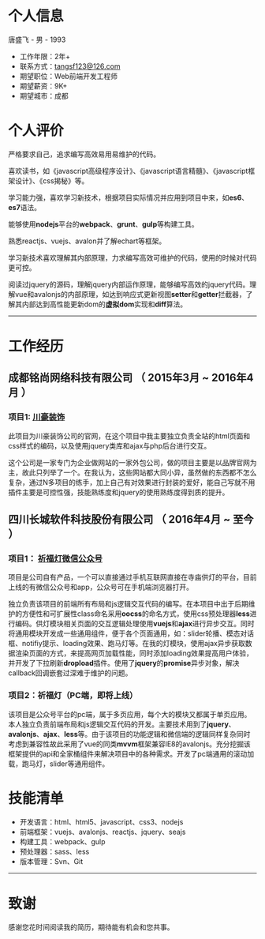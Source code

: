 

# 个人信息

唐盛飞 - 男 - 1993

- 工作年限：2年+
- 联系方式：tangsf123@126.com
- 期望职位：Web前端开发工程师
- 期望薪资：9K+
- 期望城市：成都

# 个人评价

严格要求自己，追求编写高效易用易维护的代码。

喜欢读书，如《javascript高级程序设计》、《javascript语言精髓》、《javascript框架设计》、《css揭秘》等。

学习能力强，喜欢学习新技术，根据项目实际情况并应用到项目中来，如**es6**、**es7**语法。

能够使用**nodejs**平台的**webpack**、**grunt**、**gulp**等构建工具。

熟悉reactjs、vuejs、avalon并了解echart等框架。

学习新技术喜欢理解其内部原理，力求编写高效可维护的代码，使用的时候对代码更可控。

阅读过jquery的源码，理解jquery内部运作原理，能够编写高效的jquery代码。理解vue和avalonjs的内部原理，如达到响应式更新视图**setter**和**getter**拦截器，了解其内部达到高性能更新dom的**虚拟dom**实现和**diff**算法。

------

# 工作经历

## 成都铭尚网络科技有限公司 （ 2015年3月 ~ 2016年4月 ）

### 项目1:    [川豪装饰](http://www.chuanhaozs.com/)

此项目为川豪装饰公司的官网，在这个项目中我主要独立负责全站的html页面和css样式的编码，以及使用jquery类库和ajax与php后台进行交互。



这个公司是一家专门为企业做网站的一家外包公司，做的项目主要是以品牌官网为主，故此只列举了一个。在我认为，这些网站都大同小异，虽然做的东西都不怎么复杂，通过N多项目的练手，加上自己有对效果进行封装的爱好，能自己写就不用插件主要是可控性强，技能熟练度和jquery的使用熟练度得到质的提升。



## 四川长城软件科技股份有限公司 （ 2016年4月 ~ 至今 ）



### 项目1： [祈福灯微信公众号](http://wap.gmdeng.com)

​	项目是公司自有产品，一个可以直接通过手机互联网直接在寺庙供灯的平台，目前上线的有微信公众号和app，公众号可在手机端浏览器打开。

​	独立负责该项目的前端所有布局和js逻辑交互代码的编写。在本项目中出于后期维护的方便性和可扩展性class命名采用**oocss**的命名方式，使用css预处理器**less**进行编码。供灯模块相关页面的交互逻辑处理使用**vuejs**和**ajax**进行异步交互。同时将通用模块开发成一些通用组件，便于各个页面通用，如：slider轮播、模态对话框、notifiy提示、loading效果、跑马灯等。在我的灯模块，使用ajax异步获取数据渲染页面的方式，来提高网页加载性能，同时添加loading效果提高用户体验，并开发了下拉刷新**dropload**插件。使用了**jquery**的**promise**异步对象，解决callback回调嵌套过深难于维护的问题。

### 项目2：祈福灯（PC端，即将上线）

​	该项目是公众号平台的pc端，属于多页应用，每个大的模块又都属于单页应用。本人独立负责前端布局和js逻辑交互代码的开发。主要技术用到了**jquery**、**avalonjs**、**ajax**、**less**等。由于该项目的功能逻辑和微信端的逻辑同样复杂同时考虑到兼容性故此采用了vue的同类**mvvm**框架兼容IE8的avalonjs。充分挖掘该框架提供的api和全家桶组件来解决项目中的各种需求。开发了pc端通用的滚动加载，跑马灯，slider等通用组件。



# 技能清单

- 开发语言：html、html5、javascript、css3、nodejs
- 前端框架：vuejs、avalonjs、reactjs、jquery、seajs
- 构建工具：webpack、gulp
- 预处理器：sass、less
- 版本管理：Svn、Git

------

# 致谢

感谢您花时间阅读我的简历，期待能有机会和您共事。